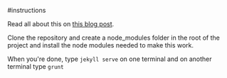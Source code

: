 #instructions

Read all about this on [this blog post](http://valeriopierbattista.com/blog/jekyll-and-grunt-boilerplate/ "Jekyll and Grunt Boilerplate").

Clone the repository and create a node_modules folder in the root of the project and install the node modules needed to make this work. 

When you're done, type `jekyll serve` on one terminal and on another terminal type `grunt`